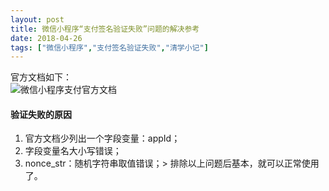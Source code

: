 ```yaml
---
layout: post
title: 微信小程序“支付签名验证失败”问题的解决参考
date: 2018-04-26
tags: ["微信小程序","支付签名验证失败","清学小记"]
---
```


<!-- build time:Sat Jun 23 2018 12:05:16 GMT+0800 (中国标准时间) -->

官方文档如下：  
![微信小程序支付官方文档](http://image.bmqy.net/uploads/2018/04/201804260937001.jpg "微信小程序支付官方文档")

#### [](#验证失败的原因 "验证失败的原因")验证失败的原因

1.  官方文档少列出一个字段变量：appId；
2.  字段变量名大小写错误；
3.  nonce_str：随机字符串取值错误；> 排除以上问题后基本，就可以正常使用了。<!-- rebuild by neat -->